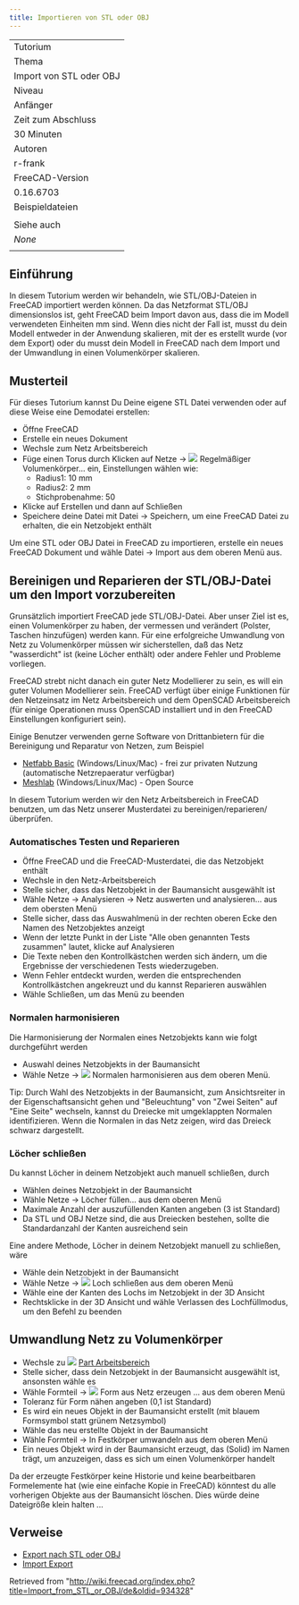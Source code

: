 ```yaml
---
title: Importieren von STL oder OBJ
---
```

|  |
| --- |
| Tutorium |
| Thema |
| Import von STL oder OBJ |
| Niveau |
| Anfänger |
| Zeit zum Abschluss |
| 30 Minuten |
| Autoren |
| r-frank |
| FreeCAD-Version |
| 0.16.6703 |
| Beispieldateien |
|  |
| Siehe auch |
| *None* |
|  |

## Einführung

In diesem Tutorium werden wir behandeln, wie STL/OBJ-Dateien in FreeCAD importiert werden können. Da das Netzformat STL/OBJ dimensionslos ist, geht FreeCAD beim Import davon aus, dass die im Modell verwendeten Einheiten mm sind.
Wenn dies nicht der Fall ist, musst du dein Modell entweder in der Anwendung skalieren, mit der es erstellt wurde (vor dem Export) oder du musst dein Modell in FreeCAD nach dem Import und der Umwandlung in einen Volumenkörper skalieren.

## Musterteil

Für dieses Tutorium kannst Du Deine eigene STL Datei verwenden oder auf diese Weise eine Demodatei erstellen:

* Öffne FreeCAD
* Erstelle ein neues Dokument
* Wechsle zum Netz Arbeitsbereich
* Füge einen Torus durch Klicken auf Netze → ![](/images/Mesh_BuildRegularSolid.svg) Regelmäßiger Volumenkörper...  ein, Einstellungen wählen wie:
  + Radius1: 10 mm
  + Radius2: 2 mm
  + Stichprobenahme: 50
* Klicke auf Erstellen und dann auf Schließen
* Speichere deine Datei mit Datei → Speichern, um eine FreeCAD Datei zu erhalten, die ein Netzobjekt enthält

Um eine STL oder OBJ Datei in FreeCAD zu importieren, erstelle ein neues FreeCAD Dokument und wähle Datei → Import aus dem oberen Menü aus.

## Bereinigen und Reparieren der STL/OBJ-Datei um den Import vorzubereiten

Grunsätzlich importiert FreeCAD jede STL/OBJ-Datei. Aber unser Ziel ist es, einen Volumenkörper zu haben, der vermessen und verändert (Polster, Taschen hinzufügen) werden kann. Für eine erfolgreiche Umwandlung von Netz zu Volumenkörper müssen wir sicherstellen, daß das Netz "wasserdicht" ist (keine Löcher enthält) oder andere Fehler und Probleme vorliegen.
  
FreeCAD strebt nicht danach ein guter Netz Modellierer zu sein, es will ein guter Volumen Modellierer sein. FreeCAD verfügt über einige Funktionen für den Netzeinsatz im Netz Arbeitsbereich und dem OpenSCAD Arbeitsbereich (für einige Operationen muss OpenSCAD installiert und in den FreeCAD Einstellungen konfiguriert sein).
  
Einige Benutzer verwenden gerne Software von Drittanbietern für die Bereinigung und Reparatur von Netzen, zum Beispiel

* [Netfabb Basic](http://www.netfabb.com/downloadcenter.php?basic=1) (Windows/Linux/Mac) - frei zur privaten Nutzung (automatische Netzrepaeratur verfügbar)
* [Meshlab](http://meshlab.sourceforge.net/) (Windows/Linux/Mac) - Open Source

In diesem Tutorium werden wir den Netz Arbeitsbereich in FreeCAD benutzen, um das Netz unserer Musterdatei zu bereinigen/reparieren/überprüfen.

### Automatisches Testen und Reparieren

* Öffne FreeCAD und die FreeCAD-Musterdatei, die das Netzobjekt enthält
* Wechsle in den Netz-Arbeitsbereich
* Stelle sicher, dass das Netzobjekt in der Baumansicht ausgewählt ist
* Wähle Netze → Analysieren → Netz auswerten und analysieren... aus dem obersten Menü
* Stelle sicher, dass das Auswahlmenü in der rechten oberen Ecke den Namen des Netzobjektes anzeigt
* Wenn der letzte Punkt in der Liste "Alle oben genannten Tests zusammen" lautet, klicke auf Analysieren
* Die Texte neben den Kontrollkästchen werden sich ändern, um die Ergebnisse der verschiedenen Tests wiederzugeben.
* Wenn Fehler entdeckt wurden, werden die entsprechenden Kontrollkästchen angekreuzt und du kannst Reparieren auswählen
* Wähle Schließen, um das Menü zu beenden

### Normalen harmonisieren

Die Harmonisierung der Normalen eines Netzobjekts kann wie folgt durchgeführt werden

* Auswahl deines Netzobjekts in der Baumansicht
* Wähle Netze → ![](/images/Mesh_HarmonizeNormals.svg) Normalen harmonisieren aus dem oberen Menü.

Tip: Durch Wahl des Netzobjekts in der Baumansicht, zum Ansichtsreiter in der Eigenschaftsansicht gehen und "Beleuchtung" von "Zwei Seiten" auf "Eine Seite" wechseln, kannst du Dreiecke mit umgeklappten Normalen identifizieren.
Wenn die Normalen in das Netz zeigen, wird das Dreieck schwarz dargestellt.

### Löcher schließen

Du kannst Löcher in deinem Netzobjekt auch manuell schließen, durch

* Wählen deines Netzobjekt in der Baumansicht
* Wähle Netze → Löcher füllen... aus dem oberen Menü
* Maximale Anzahl der auszufüllenden Kanten angeben (3 ist Standard)
* Da STL und OBJ Netze sind, die aus Dreiecken bestehen, sollte die Standardanzahl der Kanten ausreichend sein

Eine andere Methode, Löcher in deinem Netzobjekt manuell zu schließen, wäre

* Wähle dein Netzobjekt in der Baumansicht
* Wähle Netze → ![](/images/Mesh_FillInteractiveHole.svg) Loch schließen aus dem oberen Menü
* Wähle eine der Kanten des Lochs im Netzobjekt in der 3D Ansicht
* Rechtsklicke in der 3D Ansicht und wähle Verlassen des Lochfüllmodus, um den Befehl zu beenden

## Umwandlung Netz zu Volumenkörper

* Wechsle zu ![](/images/Workbench_Part.svg) [Part Arbeitsbereich](/Part_Workbench/de "Part Workbench/de")
* Stelle sicher, dass dein Netzobjekt in der Baumansicht ausgewählt ist, ansonsten wähle es
* Wähle Formteil → ![](/images/Part_ShapeFromMesh.svg) Form aus Netz erzeugen ... aus dem oberen Menü
* Toleranz für Form nähen angeben (0,1 ist Standard)
* Es wird ein neues Objekt in der Baumansicht erstellt (mit blauem Formsymbol statt grünem Netzsymbol)
* Wähle das neu erstellte Objekt in der Baumansicht
* Wähle Formteil → In Festkörper umwandeln aus dem oberen Menü
* Ein neues Objekt wird in der Baumansicht erzeugt, das (Solid) im Namen trägt, um anzuzeigen, dass es sich um einen Volumenkörper handelt

Da der erzeugte Festkörper keine Historie und keine bearbeitbaren Formelemente hat (wie eine einfache Kopie in FreeCAD) könntest du alle vorherigen Objekte aus der Baumansicht löschen. Dies würde deine Dateigröße klein halten ...

## Verweise

* [Export nach STL oder OBJ](/Export_to_STL_or_OBJ/de "Export to STL or OBJ/de")
* [Import Export](/Import_Export/de "Import Export/de")

Retrieved from "<http://wiki.freecad.org/index.php?title=Import_from_STL_or_OBJ/de&oldid=934328>"